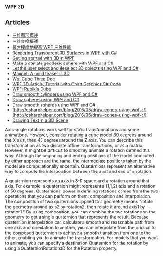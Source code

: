 ### WPF 3D

## Articles
- [三维图形概述](https://msdn.microsoft.com/zh-cn/library/ms747437%28v=vs.110%29.aspx?f=255&MSPPError=-2147217396)
- [三维变换概述](https://msdn.microsoft.com/zh-cn/library/ms753347(v=vs.110).aspx)
- [最大程度地提高 WPF 三维性能](https://msdn.microsoft.com/zh-cn/library/bb613553(v=vs.110).aspx)
- [Rendering Transparent 3D Surfaces in WPF with C#](http://xoax.net/blog/rendering-transparent-3d-surfaces-in-wpf-with-c/)
- [Getting started with 3D in WPF](http://www.barth-dev.de/getting-started-3d-wpf/)
- [Make a stellate geodesic sphere with WPF and C#](http://csharphelper.com/blog/2015/12/make-a-stellate-geodesic-sphere-with-wpf-and-c/)
- [Let the user select and deselect 3D objects using WPF and C#](http://csharphelper.com/blog/2014/10/let-the-user-select-and-deselect-3d-objects-using-wpf-and-c/)
- [Magnet: A mind teaser in 3D](https://www.codeproject.com/Articles/679993/Magnet-A-mind-teaser-in-D)
- [Wpf Cube Three Dee](http://www.pererikstrandberg.se/blog/index.cgi?page=WpfCubeThreeDee)
- [WPF 3D Article, Tutorial with Chart Graphics C# Code](http://www.ucancode.net/WPF-3D-Article-Tutorial-with-Chart-Graphics-CSharp-Code.htm)
- [WPF: Rubik's Cube](https://www.codeproject.com/Articles/322872/WPF-Rubiks-Cube)
- [Draw smooth cylinders using WPF and C#](http://csharphelper.com/blog/2015/04/draw-smooth-cylinders-using-wpf-and-c/)
- [Draw spheres using WPF and C#](http://csharphelper.com/blog/2015/04/draw-spheres-using-wpf-and-c/)
- [Draw smooth spheres using WPF and C#](http://csharphelper.com/blog/2015/04/draw-smooth-spheres-using-wpf-and-c/)
- [http://csharphelper.com/blog/2016/05/draw-cones-using-wpf-c/](http://csharphelper.com/blog/2016/05/draw-cones-using-wpf-c/)
- [Drawing Text in a 3D Scene](http://ericsink.com/wpf3d/4_Text.html)

Axis-angle rotations work well for static transformations and some animations. However, consider rotating a cube model 60 degrees around the X axis, then 45 degrees around the Z axis. You can describe this transformation as two discrete affine transformations, or as a matrix. However, it might be difficult to smoothly animate a rotation defined this way. Although the beginning and ending positions of the model computed by either approach are the same, the intermediate positions taken by the model are computationally uncertain. Quaternions represent an alternative way to compute the interpolation between the start and end of a rotation.

A quaternion represents an axis in 3-D space and a rotation around that axis. For example, a quaternion might represent a (1,1,2) axis and a rotation of 50 degrees. Quaternions’ power in defining rotations comes from the two operations that you can perform on them: composition and interpolation. The composition of two quaternions applied to a geometry means "rotate the geometry around axis2 by rotation2, then rotate it around axis1 by rotation1." By using composition, you can combine the two rotations on the geometry to get a single quaternion that represents the result. Because quaternion interpolation can calculate a smooth and reasonable path from one axis and orientation to another, you can interpolate from the original to the composed quaternion to achieve a smooth transition from one to the other, enabling you to animate the transformation. For models that you want to animate, you can specify a destination Quaternion for the rotation by using a QuaternionRotation3D for the Rotation property.